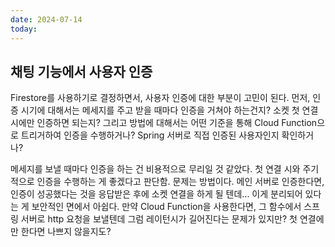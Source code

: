 ```yaml
---
date: 2024-07-14
today:
---
```

## 채팅 기능에서 사용자 인증

Firestore를 사용하기로 결정하면서, 사용자 인증에 대한 부분이 고민이 된다.
먼저, 인증 시기에 대해서는 메세지를 주고 받을 때마다 인증을 거쳐야 하는건지? 소켓 첫 연결 시에만 인증하면 되는지?
그리고 방법에 대해서는 어떤 기준을 통해 Cloud Function으로 트리거하여 인증을 수행하거나? Spring 서버로 직접 인증된 사용자인지 확인하거나?

메세지를 보낼 때마다 인증을 하는 건 비용적으로 무리일 것 같았다. 첫 연결 시와 주기적으로 인증을 수행하는 게 좋겠다고 판단함.
문제는 방법이다.
메인 서버로 인증한다면, 인증이 성공했다는 것을 응답받은 후에 소켓 연결을 하게 될 텐데... 이게 분리되어 있다는 게 보안적인 면에서 아쉽다.
만약 Cloud Function을 사용한다면, 그 함수에서 스프링 서버로 http 요청을 보낼텐데 그럼 레이턴시가 길어진다는 문제가 있지만? 첫 연결에만 한다면 나쁘지 않을지도?


